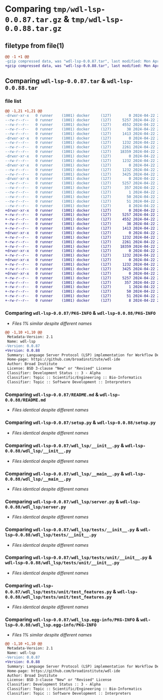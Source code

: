# Comparing `tmp/wdl-lsp-0.0.87.tar.gz` & `tmp/wdl-lsp-0.0.88.tar.gz`

## filetype from file(1)

```diff
@@ -1 +1 @@
-gzip compressed data, was "wdl-lsp-0.0.87.tar", last modified: Mon Apr 22 22:41:07 2024, max compression
+gzip compressed data, was "wdl-lsp-0.0.88.tar", last modified: Mon Apr 22 22:45:00 2024, max compression
```

## Comparing `wdl-lsp-0.0.87.tar` & `wdl-lsp-0.0.88.tar`

### file list

```diff
@@ -1,21 +1,21 @@
-drwxr-xr-x   0 runner    (1001) docker     (127)        0 2024-04-22 22:41:07.439708 wdl-lsp-0.0.87/
--rw-r--r--   0 runner    (1001) docker     (127)     5257 2024-04-22 22:41:07.439708 wdl-lsp-0.0.87/PKG-INFO
--rw-r--r--   0 runner    (1001) docker     (127)     4552 2024-04-22 22:41:03.000000 wdl-lsp-0.0.87/README.md
--rw-r--r--   0 runner    (1001) docker     (127)       38 2024-04-22 22:41:07.439708 wdl-lsp-0.0.87/setup.cfg
--rw-r--r--   0 runner    (1001) docker     (127)     1413 2024-04-22 22:41:03.000000 wdl-lsp-0.0.87/setup.py
-drwxr-xr-x   0 runner    (1001) docker     (127)        0 2024-04-22 22:41:07.439708 wdl-lsp-0.0.87/wdl_lsp/
--rw-r--r--   0 runner    (1001) docker     (127)     1232 2024-04-22 22:41:03.000000 wdl-lsp-0.0.87/wdl_lsp/__init__.py
--rw-r--r--   0 runner    (1001) docker     (127)     2261 2024-04-22 22:41:03.000000 wdl-lsp-0.0.87/wdl_lsp/__main__.py
--rw-r--r--   0 runner    (1001) docker     (127)    18359 2024-04-22 22:41:03.000000 wdl-lsp-0.0.87/wdl_lsp/server.py
-drwxr-xr-x   0 runner    (1001) docker     (127)        0 2024-04-22 22:41:07.439708 wdl-lsp-0.0.87/wdl_lsp/tests/
--rw-r--r--   0 runner    (1001) docker     (127)     1232 2024-04-22 22:41:03.000000 wdl-lsp-0.0.87/wdl_lsp/tests/__init__.py
-drwxr-xr-x   0 runner    (1001) docker     (127)        0 2024-04-22 22:41:07.439708 wdl-lsp-0.0.87/wdl_lsp/tests/unit/
--rw-r--r--   0 runner    (1001) docker     (127)     1232 2024-04-22 22:41:03.000000 wdl-lsp-0.0.87/wdl_lsp/tests/unit/__init__.py
--rw-r--r--   0 runner    (1001) docker     (127)     3425 2024-04-22 22:41:03.000000 wdl-lsp-0.0.87/wdl_lsp/tests/unit/test_features.py
-drwxr-xr-x   0 runner    (1001) docker     (127)        0 2024-04-22 22:41:07.439708 wdl-lsp-0.0.87/wdl_lsp.egg-info/
--rw-r--r--   0 runner    (1001) docker     (127)     5257 2024-04-22 22:41:07.000000 wdl-lsp-0.0.87/wdl_lsp.egg-info/PKG-INFO
--rw-r--r--   0 runner    (1001) docker     (127)      357 2024-04-22 22:41:07.000000 wdl-lsp-0.0.87/wdl_lsp.egg-info/SOURCES.txt
--rw-r--r--   0 runner    (1001) docker     (127)        1 2024-04-22 22:41:07.000000 wdl-lsp-0.0.87/wdl_lsp.egg-info/dependency_links.txt
--rw-r--r--   0 runner    (1001) docker     (127)       50 2024-04-22 22:41:07.000000 wdl-lsp-0.0.87/wdl_lsp.egg-info/entry_points.txt
--rw-r--r--   0 runner    (1001) docker     (127)       51 2024-04-22 22:41:07.000000 wdl-lsp-0.0.87/wdl_lsp.egg-info/requires.txt
--rw-r--r--   0 runner    (1001) docker     (127)        8 2024-04-22 22:41:07.000000 wdl-lsp-0.0.87/wdl_lsp.egg-info/top_level.txt
+drwxr-xr-x   0 runner    (1001) docker     (127)        0 2024-04-22 22:45:00.388397 wdl-lsp-0.0.88/
+-rw-r--r--   0 runner    (1001) docker     (127)     5257 2024-04-22 22:45:00.388397 wdl-lsp-0.0.88/PKG-INFO
+-rw-r--r--   0 runner    (1001) docker     (127)     4552 2024-04-22 22:44:54.000000 wdl-lsp-0.0.88/README.md
+-rw-r--r--   0 runner    (1001) docker     (127)       38 2024-04-22 22:45:00.388397 wdl-lsp-0.0.88/setup.cfg
+-rw-r--r--   0 runner    (1001) docker     (127)     1413 2024-04-22 22:44:54.000000 wdl-lsp-0.0.88/setup.py
+drwxr-xr-x   0 runner    (1001) docker     (127)        0 2024-04-22 22:45:00.384397 wdl-lsp-0.0.88/wdl_lsp/
+-rw-r--r--   0 runner    (1001) docker     (127)     1232 2024-04-22 22:44:54.000000 wdl-lsp-0.0.88/wdl_lsp/__init__.py
+-rw-r--r--   0 runner    (1001) docker     (127)     2261 2024-04-22 22:44:54.000000 wdl-lsp-0.0.88/wdl_lsp/__main__.py
+-rw-r--r--   0 runner    (1001) docker     (127)    18359 2024-04-22 22:44:54.000000 wdl-lsp-0.0.88/wdl_lsp/server.py
+drwxr-xr-x   0 runner    (1001) docker     (127)        0 2024-04-22 22:45:00.388397 wdl-lsp-0.0.88/wdl_lsp/tests/
+-rw-r--r--   0 runner    (1001) docker     (127)     1232 2024-04-22 22:44:54.000000 wdl-lsp-0.0.88/wdl_lsp/tests/__init__.py
+drwxr-xr-x   0 runner    (1001) docker     (127)        0 2024-04-22 22:45:00.388397 wdl-lsp-0.0.88/wdl_lsp/tests/unit/
+-rw-r--r--   0 runner    (1001) docker     (127)     1232 2024-04-22 22:44:54.000000 wdl-lsp-0.0.88/wdl_lsp/tests/unit/__init__.py
+-rw-r--r--   0 runner    (1001) docker     (127)     3425 2024-04-22 22:44:54.000000 wdl-lsp-0.0.88/wdl_lsp/tests/unit/test_features.py
+drwxr-xr-x   0 runner    (1001) docker     (127)        0 2024-04-22 22:45:00.388397 wdl-lsp-0.0.88/wdl_lsp.egg-info/
+-rw-r--r--   0 runner    (1001) docker     (127)     5257 2024-04-22 22:45:00.000000 wdl-lsp-0.0.88/wdl_lsp.egg-info/PKG-INFO
+-rw-r--r--   0 runner    (1001) docker     (127)      357 2024-04-22 22:45:00.000000 wdl-lsp-0.0.88/wdl_lsp.egg-info/SOURCES.txt
+-rw-r--r--   0 runner    (1001) docker     (127)        1 2024-04-22 22:45:00.000000 wdl-lsp-0.0.88/wdl_lsp.egg-info/dependency_links.txt
+-rw-r--r--   0 runner    (1001) docker     (127)       50 2024-04-22 22:45:00.000000 wdl-lsp-0.0.88/wdl_lsp.egg-info/entry_points.txt
+-rw-r--r--   0 runner    (1001) docker     (127)       51 2024-04-22 22:45:00.000000 wdl-lsp-0.0.88/wdl_lsp.egg-info/requires.txt
+-rw-r--r--   0 runner    (1001) docker     (127)        8 2024-04-22 22:45:00.000000 wdl-lsp-0.0.88/wdl_lsp.egg-info/top_level.txt
```

### Comparing `wdl-lsp-0.0.87/PKG-INFO` & `wdl-lsp-0.0.88/PKG-INFO`

 * *Files 1% similar despite different names*

```diff
@@ -1,10 +1,10 @@
 Metadata-Version: 2.1
 Name: wdl-lsp
-Version: 0.0.87
+Version: 0.0.88
 Summary: Language Server Protocol (LSP) implementation for Workflow Definition Language (WDL)
 Home-page: https://github.com/broadinstitute/wdl-ide
 Author: Broad Institute
 License: BSD 3-clause "New" or "Revised" License
 Classifier: Development Status :: 3 - Alpha
 Classifier: Topic :: Scientific/Engineering :: Bio-Informatics
 Classifier: Topic :: Software Development :: Interpreters
```

### Comparing `wdl-lsp-0.0.87/README.md` & `wdl-lsp-0.0.88/README.md`

 * *Files identical despite different names*

### Comparing `wdl-lsp-0.0.87/setup.py` & `wdl-lsp-0.0.88/setup.py`

 * *Files identical despite different names*

### Comparing `wdl-lsp-0.0.87/wdl_lsp/__init__.py` & `wdl-lsp-0.0.88/wdl_lsp/__init__.py`

 * *Files identical despite different names*

### Comparing `wdl-lsp-0.0.87/wdl_lsp/__main__.py` & `wdl-lsp-0.0.88/wdl_lsp/__main__.py`

 * *Files identical despite different names*

### Comparing `wdl-lsp-0.0.87/wdl_lsp/server.py` & `wdl-lsp-0.0.88/wdl_lsp/server.py`

 * *Files identical despite different names*

### Comparing `wdl-lsp-0.0.87/wdl_lsp/tests/__init__.py` & `wdl-lsp-0.0.88/wdl_lsp/tests/__init__.py`

 * *Files identical despite different names*

### Comparing `wdl-lsp-0.0.87/wdl_lsp/tests/unit/__init__.py` & `wdl-lsp-0.0.88/wdl_lsp/tests/unit/__init__.py`

 * *Files identical despite different names*

### Comparing `wdl-lsp-0.0.87/wdl_lsp/tests/unit/test_features.py` & `wdl-lsp-0.0.88/wdl_lsp/tests/unit/test_features.py`

 * *Files identical despite different names*

### Comparing `wdl-lsp-0.0.87/wdl_lsp.egg-info/PKG-INFO` & `wdl-lsp-0.0.88/wdl_lsp.egg-info/PKG-INFO`

 * *Files 1% similar despite different names*

```diff
@@ -1,10 +1,10 @@
 Metadata-Version: 2.1
 Name: wdl-lsp
-Version: 0.0.87
+Version: 0.0.88
 Summary: Language Server Protocol (LSP) implementation for Workflow Definition Language (WDL)
 Home-page: https://github.com/broadinstitute/wdl-ide
 Author: Broad Institute
 License: BSD 3-clause "New" or "Revised" License
 Classifier: Development Status :: 3 - Alpha
 Classifier: Topic :: Scientific/Engineering :: Bio-Informatics
 Classifier: Topic :: Software Development :: Interpreters
```

